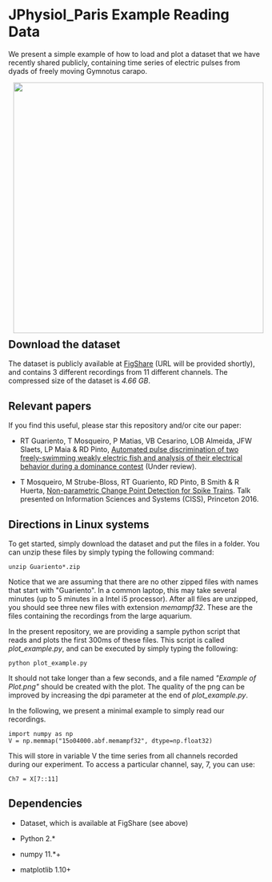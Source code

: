 JPhysiol_Paris Example Reading Data
====

We present a simple example of how to load and plot a dataset that we have recently shared publicly, containing time series of electric pulses from dyads of freely moving Gymnotus carapo.

<img src="https://github.com/thmosqueiro/gymnotools/raw/master/examples/JPhysiol_Paris%20Example%20Reading%20Data/Example%20of%20Plot.png"  width=500px style="float: left; margin: 0 0 10px 10px;" />



Download the dataset
---

The dataset is publicly available at [FigShare]() (URL will be
provided shortly), and contains 3 different recordings from 11
different channels. The compressed size of the dataset is _4.66 GB_.


Relevant papers
---

If you find this useful, please star this repository and/or cite our paper:

* RT Guariento, T Mosqueiro, P Matias, VB Cesarino, LOB Almeida, JFW
  Slaets, LP Maia & RD Pinto, [Automated pulse discrimination of two
  freely-swimming weakly electric fish and analysis of their
  electrical behavior during a dominance
  contest](https://www.researchgate.net/publication/304787186_Automated_pulse_discrimination_of_two_freely-swimming_weakly_electric_fish_and_analysis_of_their_electrical_behavior_during_a_dominance_contest)
  (Under review).

* T Mosqueiro, M Strube-Bloss, RT Guariento, RD Pinto, B Smith & R
  Huerta, [Non-parametric Change Point Detection for Spike
  Trains](https://www.researchgate.net/publication/292982370_Non-parametric_Change_Point_Detection_for_Spike_Trains?ev=prf_pub). Talk
  presented on Information Sciences and Systems (CISS), Princeton
  2016.


Directions in Linux systems
---

To get started, simply download the dataset and put the files in a
folder. You can unzip these files by simply typing the following
command:
```
unzip Guariento*.zip
```
Notice that we are assuming that there are no other zipped files with
names that start with "Guariento". In a common laptop, this may take
several minutes (up to 5 minutes in a Intel i5 processor). After all
files are unzipped, you should see three new files with extension
_memampf32_. These are the files containing the recordings from the
large aquarium.

In the present repository, we are providing a sample python script
that reads and plots the first 300ms of these files. This script is
called _plot_example.py_, and can be executed by simply typing the
following:
```
python plot_example.py
```
It should not take longer than a few seconds, and a file named
_"Example of Plot.png"_ should be created with the plot. The quality
of the png can be improved by increasing the dpi parameter at the end
of _plot_example.py_.

In the following, we present a minimal example to simply read our
recordings.
```
import numpy as np
V = np.memmap("15o04000.abf.memampf32", dtype=np.float32)
```
This will store in variable V the time series from all channels
recorded during our experiment. To access a particular channel, say,
7, you can use:
```
Ch7 = X[7::11]
```



Dependencies
---

* Dataset, which is available at FigShare (see above)

* Python 2.*

* numpy 11.*+

* matplotlib 1.10+
